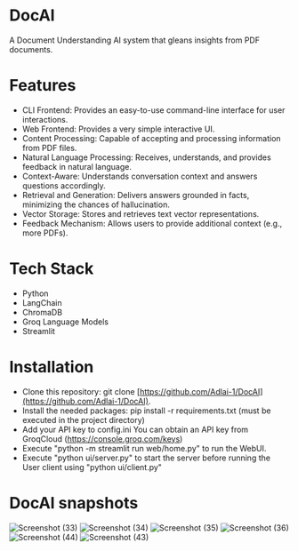# DocAI
A Document Understanding AI system that gleans insights from PDF documents.

# Features
* CLI Frontend: Provides an easy-to-use command-line interface for user interactions.
* Web Frontend: Provides a very simple interactive UI.
* Content Processing: Capable of accepting and processing information from PDF files.
* Natural Language Processing: Receives, understands, and provides feedback in natural language.
* Context-Aware: Understands conversation context and answers questions accordingly.
* Retrieval and Generation: Delivers answers grounded in facts, minimizing the chances of hallucination.
* Vector Storage: Stores and retrieves text vector representations.
* Feedback Mechanism: Allows users to provide additional context (e.g., more PDFs).

# Tech Stack
* Python
* LangChain
* ChromaDB
* Groq Language Models
* Streamlit

# Installation
* Clone this repository: git clone [https://github.com/Adlai-1/DocAI](https://github.com/Adlai-1/DocAI).
* Install the needed packages: pip install -r requirements.txt (must be executed in the project directory)
* Add your API key to config.ini You can obtain an API key from GroqCloud (https://console.groq.com/keys)
* Execute "python -m streamlit run web/home.py" to run the WebUI.
* Execute "python ui/server.py" to start the server before running the User client using "python ui/client.py"


# DocAI snapshots
![Screenshot (33)](https://github.com/user-attachments/assets/1cf25d1c-4aaa-4a4e-b1b4-64a3a199edec)
![Screenshot (34)](https://github.com/user-attachments/assets/fd6f83b1-6b31-468c-b6ad-d9561e753760)
![Screenshot (35)](https://github.com/user-attachments/assets/0564902b-c716-412b-a837-4dee1390fb23)
![Screenshot (36)](https://github.com/user-attachments/assets/f8180618-27a1-4f00-97bc-bcc10f1aa6ca)
![Screenshot (44)](https://github.com/user-attachments/assets/1d92fa46-3c3f-46a1-876d-aab4ef81747b)
![Screenshot (43)](https://github.com/user-attachments/assets/49e9175a-2b59-4d44-a7ca-fe644d5b61cb)

